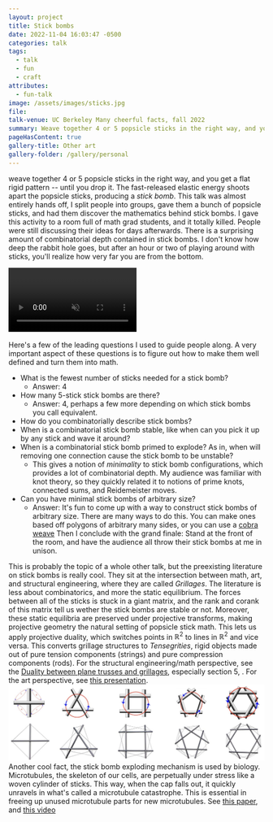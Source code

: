 ```yaml
---
layout: project
title: Stick bombs
date: 2022-11-04 16:03:47 -0500
categories: talk
tags:
  - talk
  - fun
  - craft
attributes:
  - fun-talk
image: /assets/images/sticks.jpg
file: 
talk-venue: UC Berkeley Many cheerful facts, fall 2022
summary: Weave together 4 or 5 popsicle sticks in the right way, and you get a flat rigid pattern -- until you drop it. The fast-released elastic energy shoots apart the popsicle sticks, producing a *stick bomb*. Join us as we try and discover the mathematics behind stick bombs, what makes them stay together and what makes them fall apart. Working together in groups, we'll come up with Many of our own Cheerful Facts about tounge-depresser trajectiles :)
pageHasContent: true
gallery-title: Other art
gallery-folder: /gallery/personal
---
```

weave together 4 or 5 popsicle sticks in the right way, and you get a flat rigid pattern -- until you drop it. The fast-released elastic energy shoots apart the popsicle sticks, producing a *stick bomb*. This talk was almost entirely hands off, I split people into groups, gave them a bunch of popsicle sticks, and had them discover the mathematics behind stick bombs. I gave this activity to a room full of math grad students, and it totally killed. People were still discussing their ideas for days afterwards. There is a surprising amount of combinatorial depth contained in stick bombs. I don't know how deep the rabbit hole goes, but after an hour or two of playing around with sticks, you'll realize how very far you are from the bottom. 

<div centering>
<video width="50%" preload muted autoplay controls>
    <source src="/assets/crafts/stick bombs/2D/exploding_sticks.mp4" type="video/mp4">
</video></div>

Here's a few of the leading questions I used to guide people along. A very important aspect of these questions is to figure out how to make them well defined and turn them into math.

- What is the fewest number of sticks needed for a stick bomb?
	- Answer: 4
- How many 5-stick stick bombs are there?
	- Answer: 4, perhaps a few more depending on which stick bombs you call equivalent.
- How do you combinatorially describe stick bombs?
- When is a combinatorial stick bomb stable, like when can you pick it up by any stick and wave it around?
- When is a combinatorial stick bomb primed to explode? As in, when will removing one connection cause the stick bomb to be unstable?
	- This gives a notion of *minimality* to stick bomb configurations, which provides a lot of combinatorial depth. My audience was familiar with knot theory, so they quickly related it to notions of prime knots, connected sums, and Reidemeister moves.
- Can you have minimal stick bombs of arbitrary size?
	- Answer: It's fun to come up with a way to construct stick bombs of arbitrary size. There are many ways to do this. You can make ones based off polygons of arbitrary many sides, or you can use a [cobra weave](https://www.youtube.com/watch?v=17V8zNYMw88&ab_channel=J%C3%BCrgenRichter-Gebert)
Then I conclude with the grand finale: Stand at the front of the room, and have the audience all throw their stick bombs at me in unison. 

This is probably the topic of a whole other talk, but the preexisting literature on stick bombs is really cool. They sit at the intersection between math, art, and structural engineering, where they are called *Grillages*. The literature is less about combinatorics, and more the static equilibrium. The forces between all of the sticks is stuck in a giant matrix, and the rank and corank of this matrix tell us wether the stick bombs are stable or not. Moreover, these static equilibria are preserved under projective transforms, making projective geometry the natural setting of popsicle stick math. This lets us apply projective duality, which switches points in $\mathbb{R}^2$ to lines in $\mathbb{R}^2$ and vice versa. This converts grillage structures to *Tensegrities*, rigid objects made out of pure tension components (strings) and pure compression components (rods).  For the structural engineering/math perspective, see the [Duality between plane trusses and grillages](https://www.sciencedirect.com/science/article/pii/002076838990108X?via%3Dihub), especially section 5, . For the art perspective, see [this presentation](http://kennethsnelson.net/Tensegrity_and_Weaving.pdf). 
![](/assets/images/popsicle_sticks_and_tensegrities.png)
Another cool fact, the stick bomb exploding mechanism is used by biology. Microtubules, the skeleton of our cells, are perpetually under stress like a woven cylinder of sticks. This way, when the cap falls out, it quickly unravels in what's called a microtubule catastrophe. This is essential in freeing up unused microtubule parts for new microtubules. See [this paper](https://www.cell.com/trends/cell-biology/pdf/S0962-8924(15)00160-9.pdf), and [this video](https://www.youtube.com/watch?v=21P100yiEN8&ab_channel=SaadDeenYamlikha)